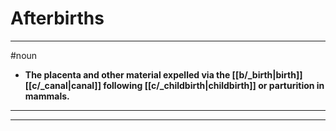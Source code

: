 # Afterbirths
---
#noun
- **The placenta and other material expelled via the [[b/_birth|birth]] [[c/_canal|canal]] following [[c/_childbirth|childbirth]] or parturition in mammals.**
---
---
